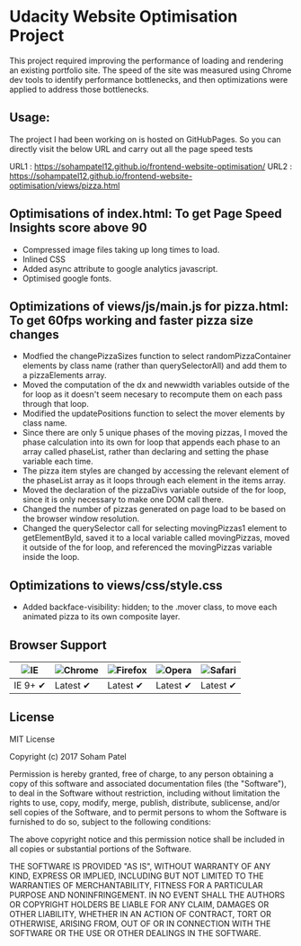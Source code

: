 # Udacity Website Optimisation Project 

This project required improving the performance of loading and rendering an existing portfolio site. The speed of the site was measured using Chrome dev tools to identify performance bottlenecks, and then optimizations were applied to address those bottlenecks.

## Usage:

The project I had been working on is hosted on GitHubPages. So you can directly visit the below URL and carry out all the page speed tests 

URL1 : <https://sohampatel12.github.io/frontend-website-optimisation/>
URL2 : <https://sohampatel12.github.io/frontend-website-optimisation/views/pizza.html>


## Optimisations of index.html: To get Page Speed Insights score above 90
- Compressed image files taking up long times to load. 
- Inlined CSS 
- Added async attribute to google analytics javascript.
- Optimised google fonts.



## Optimizations of views/js/main.js for pizza.html: To get 60fps working and faster pizza size changes


- Modfied the changePizzaSizes function to select randomPizzaContainer elements by class name (rather than querySelectorAll) and add them to a pizzaElements array.
- Moved the computation of the dx and newwidth variables outside of the for loop as it doesn't seem necesary to recompute them on each pass through that loop.
- Modified the updatePositions function to select the mover elements by class name.
- Since there are only 5 unique phases of the moving pizzas, I moved the phase calculation into its own for loop that appends each phase to an array called phaseList, rather than declaring and setting the phase variable each time.
- The pizza item styles are changed by accessing the relevant element of the phaseList array as it loops through each element in the items array.
- Moved the declaration of the pizzaDivs variable outside of the for loop, since it is only necessary to make one DOM call there.
- Changed the number of pizzas generated on page load to be based on the browser window resolution.
- Changed the querySelector call for selecting movingPizzas1 element to getElementById, saved it to a local variable called movingPizzas, moved it outside of the for loop, and referenced the movingPizzas variable inside the loop.
## Optimizations to views/css/style.css

- Added backface-visibility: hidden; to the .mover class, to move each animated pizza to its own composite layer.
## Browser Support

![IE](https://raw.github.com/alrra/browser-logos/master/internet-explorer/internet-explorer_48x48.png) | ![Chrome](https://raw.github.com/alrra/browser-logos/master/chrome/chrome_48x48.png) | ![Firefox](https://raw.github.com/alrra/browser-logos/master/firefox/firefox_48x48.png) | ![Opera](https://raw.github.com/alrra/browser-logos/master/opera/opera_48x48.png) | ![Safari](https://raw.github.com/alrra/browser-logos/master/safari/safari_48x48.png)
--- | --- | --- | --- | --- |
IE 9+ ✔ | Latest ✔ | Latest ✔ | Latest ✔ | Latest ✔ |

## License

MIT License

Copyright (c) 2017 Soham Patel

Permission is hereby granted, free of charge, to any person obtaining a copy
of this software and associated documentation files (the "Software"), to deal
in the Software without restriction, including without limitation the rights
to use, copy, modify, merge, publish, distribute, sublicense, and/or sell
copies of the Software, and to permit persons to whom the Software is
furnished to do so, subject to the following conditions:

The above copyright notice and this permission notice shall be included in all
copies or substantial portions of the Software.

THE SOFTWARE IS PROVIDED "AS IS", WITHOUT WARRANTY OF ANY KIND, EXPRESS OR
IMPLIED, INCLUDING BUT NOT LIMITED TO THE WARRANTIES OF MERCHANTABILITY,
FITNESS FOR A PARTICULAR PURPOSE AND NONINFRINGEMENT. IN NO EVENT SHALL THE
AUTHORS OR COPYRIGHT HOLDERS BE LIABLE FOR ANY CLAIM, DAMAGES OR OTHER
LIABILITY, WHETHER IN AN ACTION OF CONTRACT, TORT OR OTHERWISE, ARISING FROM,
OUT OF OR IN CONNECTION WITH THE SOFTWARE OR THE USE OR OTHER DEALINGS IN THE
SOFTWARE.
